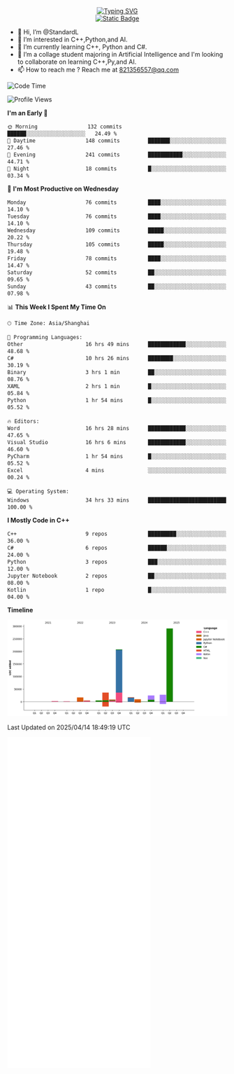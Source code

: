 <!-- Dynamic typing 动态打字 -->
<div align="center">
  <div align="center">
  <a href="https://git.io/typing-svg"><img src="https://readme-typing-svg.demolab.com?font=Tilt+Neon&size=32&pause=1000&center=true&vCenter=true&random=false&width=435&lines=Hello+World!;%E4%BD%A0%E5%A5%BD%EF%BC%8C%E4%B8%96%E7%95%8C%EF%BC%81;%E3%83%8F%E3%83%AD%E3%83%BC%E3%80%81%E3%83%AF%E3%83%BC%E3%83%AB%E3%83%89!" alt="Typing SVG" /></a>
  </div>
</div>

<!-- Profile logo 徽标 -->
<div align="center">
  <a href="https://standardl.github.io">
    <img alt="Static Badge" src="https://img.shields.io/badge/Github.io-Blog-brightgreen?style=for-the-badge&logo=github&link=https%3A%2F%2Fstandardl.github.io">
  </a>
</div>

- 👋 Hi, I’m @StandardL
- 👀 I’m interested in C++,Python,and AI.
- 🌱 I’m currently learning C++, Python and C#.
- 💞️ I’m a collage student majoring in Artificial Intelligence and I'm looking to collaborate on learning C++,Py,and AI.
- 📫 How to reach me ? Reach me at 821356557@qq.com

<!-- Wakatime 数据统计 -->
<!--START_SECTION:waka-->
![Code Time](http://img.shields.io/badge/Code%20Time-223%20hrs%2023%20mins-blue)

![Profile Views](http://img.shields.io/badge/Profile%20Views-1-blue)

**I'm an Early 🐤** 

```text
🌞 Morning                132 commits         ██████░░░░░░░░░░░░░░░░░░░   24.49 % 
🌆 Daytime                148 commits         ███████░░░░░░░░░░░░░░░░░░   27.46 % 
🌃 Evening                241 commits         ███████████░░░░░░░░░░░░░░   44.71 % 
🌙 Night                  18 commits          █░░░░░░░░░░░░░░░░░░░░░░░░   03.34 % 
```
📅 **I'm Most Productive on Wednesday** 

```text
Monday                   76 commits          ████░░░░░░░░░░░░░░░░░░░░░   14.10 % 
Tuesday                  76 commits          ████░░░░░░░░░░░░░░░░░░░░░   14.10 % 
Wednesday                109 commits         █████░░░░░░░░░░░░░░░░░░░░   20.22 % 
Thursday                 105 commits         █████░░░░░░░░░░░░░░░░░░░░   19.48 % 
Friday                   78 commits          ████░░░░░░░░░░░░░░░░░░░░░   14.47 % 
Saturday                 52 commits          ██░░░░░░░░░░░░░░░░░░░░░░░   09.65 % 
Sunday                   43 commits          ██░░░░░░░░░░░░░░░░░░░░░░░   07.98 % 
```


📊 **This Week I Spent My Time On** 

```text
🕑︎ Time Zone: Asia/Shanghai

💬 Programming Languages: 
Other                    16 hrs 49 mins      ████████████░░░░░░░░░░░░░   48.68 % 
C#                       10 hrs 26 mins      ████████░░░░░░░░░░░░░░░░░   30.19 % 
Binary                   3 hrs 1 min         ██░░░░░░░░░░░░░░░░░░░░░░░   08.76 % 
XAML                     2 hrs 1 min         █░░░░░░░░░░░░░░░░░░░░░░░░   05.84 % 
Python                   1 hr 54 mins        █░░░░░░░░░░░░░░░░░░░░░░░░   05.52 % 

🔥 Editors: 
Word                     16 hrs 28 mins      ████████████░░░░░░░░░░░░░   47.65 % 
Visual Studio            16 hrs 6 mins       ████████████░░░░░░░░░░░░░   46.60 % 
PyCharm                  1 hr 54 mins        █░░░░░░░░░░░░░░░░░░░░░░░░   05.52 % 
Excel                    4 mins              ░░░░░░░░░░░░░░░░░░░░░░░░░   00.24 % 

💻 Operating System: 
Windows                  34 hrs 33 mins      █████████████████████████   100.00 % 
```

**I Mostly Code in C++** 

```text
C++                      9 repos             █████████░░░░░░░░░░░░░░░░   36.00 % 
C#                       6 repos             ██████░░░░░░░░░░░░░░░░░░░   24.00 % 
Python                   3 repos             ███░░░░░░░░░░░░░░░░░░░░░░   12.00 % 
Jupyter Notebook         2 repos             ██░░░░░░░░░░░░░░░░░░░░░░░   08.00 % 
Kotlin                   1 repo              █░░░░░░░░░░░░░░░░░░░░░░░░   04.00 % 
```



**Timeline**

![Lines of Code chart](https://raw.githubusercontent.com/StandardL/StandardL/main/assets/bar_graph.png)


 Last Updated on 2025/04/14 18:49:19 UTC
<!--END_SECTION:waka-->

<img align="center" src="/github-metrics.svg" alt="Metrics" width="65%" />

<!---
StandardL/StandardL is a ✨ special ✨ repository because its `README.md` (this file) appears on your GitHub profile.
You can click the Preview link to take a look at your changes.
--->
